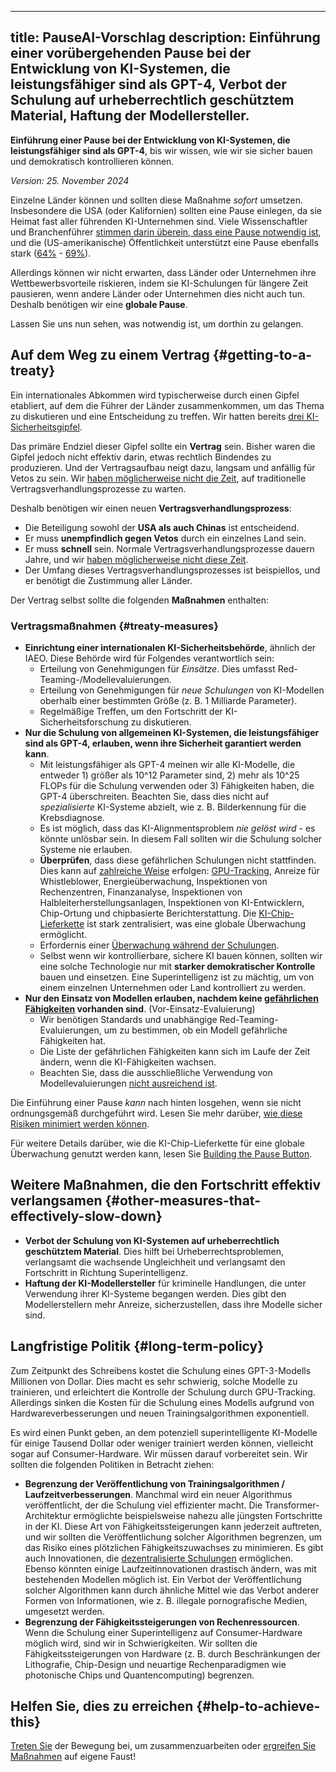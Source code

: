 

---
title: PauseAI-Vorschlag
description: Einführung einer vorübergehenden Pause bei der Entwicklung von KI-Systemen, die leistungsfähiger sind als GPT-4, Verbot der Schulung auf urheberrechtlich geschütztem Material, Haftung der Modellersteller.
---
**Einführung einer Pause bei der Entwicklung von KI-Systemen, die leistungsfähiger sind als GPT-4**, bis wir wissen, wie wir sie sicher bauen und demokratisch kontrollieren können.

_Version: 25. November 2024_

Einzelne Länder können und sollten diese Maßnahme _sofort_ umsetzen.
Insbesondere die USA (oder Kalifornien) sollten eine Pause einlegen, da sie Heimat fast aller führenden KI-Unternehmen sind.
Viele Wissenschaftler und Branchenführer [stimmen darin überein, dass eine Pause notwendig ist](https://futureoflife.org/open-letter/pause-giant-ai-experiments/), und die (US-amerikanische) Öffentlichkeit unterstützt eine Pause ebenfalls stark ([64%](https://www.campaignforaisafety.org/usa-ai-x-risk-perception-tracker/) - [69%](https://today.yougov.com/topics/technology/survey-results/daily/2023/04/03/ad825/2)).

Allerdings können wir nicht erwarten, dass Länder oder Unternehmen ihre Wettbewerbsvorteile riskieren, indem sie KI-Schulungen für längere Zeit pausieren, wenn andere Länder oder Unternehmen dies nicht auch tun.
Deshalb benötigen wir eine **globale Pause**.

Lassen Sie uns nun sehen, was notwendig ist, um dorthin zu gelangen.

## Auf dem Weg zu einem Vertrag {#getting-to-a-treaty}

Ein internationales Abkommen wird typischerweise durch einen Gipfel etabliert, auf dem die Führer der Länder zusammenkommen, um das Thema zu diskutieren und eine Entscheidung zu treffen.
Wir hatten bereits [drei KI-Sicherheitsgipfel](/summit).

Das primäre Endziel dieser Gipfel sollte ein **Vertrag** sein.
Bisher waren die Gipfel jedoch nicht effektiv darin, etwas rechtlich Bindendes zu produzieren.
Und der Vertragsaufbau neigt dazu, langsam und anfällig für Vetos zu sein.
Wir [haben möglicherweise nicht die Zeit](/urgency), auf traditionelle Vertragsverhandlungsprozesse zu warten.

Deshalb benötigen wir einen neuen **Vertragsverhandlungsprozess**:

- Die Beteiligung sowohl der **USA als auch Chinas** ist entscheidend.
- Er muss **unempfindlich gegen Vetos** durch ein einzelnes Land sein.
- Er muss **schnell** sein. Normale Vertragsverhandlungsprozesse dauern Jahre, und wir [haben möglicherweise nicht diese Zeit](/urgency).
- Der Umfang dieses Vertragsverhandlungsprozesses ist beispiellos, und er benötigt die Zustimmung aller Länder.

Der Vertrag selbst sollte die folgenden **Maßnahmen** enthalten:

### Vertragsmaßnahmen {#treaty-measures}

- **Einrichtung einer internationalen KI-Sicherheitsbehörde**, ähnlich der IAEO. Diese Behörde wird für Folgendes verantwortlich sein:
  - Erteilung von Genehmigungen für _Einsätze_. Dies umfasst Red-Teaming-/Modellevaluierungen.
  - Erteilung von Genehmigungen für _neue Schulungen_ von KI-Modellen oberhalb einer bestimmten Größe (z. B. 1 Milliarde Parameter).
  - Regelmäßige Treffen, um den Fortschritt der KI-Sicherheitsforschung zu diskutieren.
- **Nur die Schulung von allgemeinen KI-Systemen, die leistungsfähiger sind als GPT-4, erlauben, wenn ihre Sicherheit garantiert werden kann**.
  - Mit leistungsfähiger als GPT-4 meinen wir alle KI-Modelle, die entweder 1) größer als 10^12 Parameter sind, 2) mehr als 10^25 FLOPs für die Schulung verwenden oder 3) Fähigkeiten haben, die GPT-4 überschreiten. Beachten Sie, dass dies nicht auf _spezialisierte_ KI-Systeme abzielt, wie z. B. Bilderkennung für die Krebsdiagnose.
  - Es ist möglich, dass das KI-Alignmentsproblem _nie gelöst wird_ - es könnte unlösbar sein. In diesem Fall sollten wir die Schulung solcher Systeme nie erlauben.
  - **Überprüfen**, dass diese gefährlichen Schulungen nicht stattfinden. Dies kann auf [zahlreiche Weise](https://arxiv.org/abs/2408.16074) erfolgen: [GPU-Tracking](https://arxiv.org/abs/2303.11341), Anreize für Whistleblower, Energieüberwachung, Inspektionen von Rechenzentren, Finanzanalyse, Inspektionen von Halbleiterherstellungsanlagen, Inspektionen von KI-Entwicklern, Chip-Ortung und chipbasierte Berichterstattung. Die [KI-Chip-Lieferkette](https://www.governance.ai/post/computing-power-and-the-governance-of-ai) ist stark zentralisiert, was eine globale Überwachung ermöglicht.
  - Erfordernis einer [Überwachung während der Schulungen](https://www.alignmentforum.org/posts/Zfk6faYvcf5Ht7xDx/compute-thresholds-proposed-rules-to-mitigate-risk-of-a-lab).
  - Selbst wenn wir kontrollierbare, sichere KI bauen können, sollten wir eine solche Technologie nur mit **starker demokratischer Kontrolle** bauen und einsetzen. Eine Superintelligenz ist zu mächtig, um von einem einzelnen Unternehmen oder Land kontrolliert zu werden.
- **Nur den Einsatz von Modellen erlauben, nachdem keine [gefährlichen Fähigkeiten](/dangerous-capabilities) vorhanden sind**. (Vor-Einsatz-Evaluierung)
  - Wir benötigen Standards und unabhängige Red-Teaming-Evaluierungen, um zu bestimmen, ob ein Modell gefährliche Fähigkeiten hat.
  - Die Liste der gefährlichen Fähigkeiten kann sich im Laufe der Zeit ändern, wenn die KI-Fähigkeiten wachsen.
  - Beachten Sie, dass die ausschließliche Verwendung von Modellevaluierungen [nicht ausreichend ist](/4-levels-of-ai-regulation).

Die Einführung einer Pause _kann_ nach hinten losgehen, wenn sie nicht ordnungsgemäß durchgeführt wird.
Lesen Sie mehr darüber, [wie diese Risiken minimiert werden können](/mitigating-pause-failures).

Für weitere Details darüber, wie die KI-Chip-Lieferkette für eine globale Überwachung genutzt werden kann, lesen Sie [Building the Pause Button](/building-the-pause-button).

## Weitere Maßnahmen, die den Fortschritt effektiv verlangsamen {#other-measures-that-effectively-slow-down}

- **Verbot der Schulung von KI-Systemen auf urheberrechtlich geschütztem Material**. Dies hilft bei Urheberrechtsproblemen, verlangsamt die wachsende Ungleichheit und verlangsamt den Fortschritt in Richtung Superintelligenz.
- **Haftung der KI-Modellersteller** für kriminelle Handlungen, die unter Verwendung ihrer KI-Systeme begangen werden. Dies gibt den Modellerstellern mehr Anreize, sicherzustellen, dass ihre Modelle sicher sind.

## Langfristige Politik {#long-term-policy}

Zum Zeitpunkt des Schreibens kostet die Schulung eines GPT-3-Modells Millionen von Dollar.
Dies macht es sehr schwierig, solche Modelle zu trainieren, und erleichtert die Kontrolle der Schulung durch GPU-Tracking.
Allerdings sinken die Kosten für die Schulung eines Modells aufgrund von Hardwareverbesserungen und neuen Trainingsalgorithmen exponentiell.

Es wird einen Punkt geben, an dem potenziell superintelligente KI-Modelle für einige Tausend Dollar oder weniger trainiert werden können, vielleicht sogar auf Consumer-Hardware.
Wir müssen darauf vorbereitet sein.
Wir sollten die folgenden Politiken in Betracht ziehen:

- **Begrenzung der Veröffentlichung von Trainingsalgorithmen / Laufzeitverbesserungen**. Manchmal wird ein neuer Algorithmus veröffentlicht, der die Schulung viel effizienter macht. Die Transformer-Architektur ermöglichte beispielsweise nahezu alle jüngsten Fortschritte in der KI. Diese Art von Fähigkeitssteigerungen kann jederzeit auftreten, und wir sollten die Veröffentlichung solcher Algorithmen begrenzen, um das Risiko eines plötzlichen Fähigkeitszuwachses zu minimieren. Es gibt auch Innovationen, die [dezentralisierte Schulungen](https://www.primeintellect.ai/blog/opendiloco) ermöglichen. Ebenso könnten einige Laufzeitinnovationen drastisch ändern, was mit bestehenden Modellen möglich ist. Ein Verbot der Veröffentlichung solcher Algorithmen kann durch ähnliche Mittel wie das Verbot anderer Formen von Informationen, wie z. B. illegale pornografische Medien, umgesetzt werden.
- **Begrenzung der Fähigkeitssteigerungen von Rechenressourcen**. Wenn die Schulung einer Superintelligenz auf Consumer-Hardware möglich wird, sind wir in Schwierigkeiten. Wir sollten die Fähigkeitssteigerungen von Hardware (z. B. durch Beschränkungen der Lithografie, Chip-Design und neuartige Rechenparadigmen wie photonische Chips und Quantencomputing) begrenzen.

## Helfen Sie, dies zu erreichen {#help-to-achieve-this}

[Treten Sie](/join) der Bewegung bei, um zusammenzuarbeiten oder [ergreifen Sie Maßnahmen](/action) auf eigene Faust!
